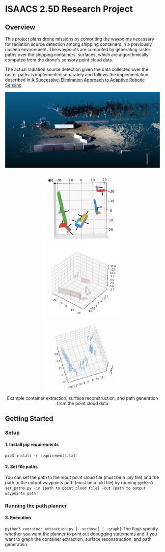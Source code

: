 # ISAACS 2.5D Research Project

## Overview

This project plans drone missions by computing the waypoints necessary for radiation source detection among shipping containers
in a previously unseen environment. The waypoints are computed by generating raster paths over the shipping containers' surfaces, which are algorithmically computed from the drone's sensory point cloud data. 

The actual radiation source detection given the data collected over the raster paths is implemented separately and follows the implementation described in
[A Successive-Elimination Approach to Adaptive Robotic Sensing](https://arxiv.org/abs/1809.10611).

<p align="center">
  <img src="images/example_pointcloud_data.png" width="785" alt="">
</p>

<p align="center">
  <img src="images/example_container_extraction.png" width="250" alt="">&nbsp;&nbsp;&nbsp;
  <img src="images/example_surface_reconstruction.png" width="250" alt="">&nbsp;&nbsp;&nbsp;
  <img src="images/example_path_generation.png" width="250" alt="">
</p>
<p align="center">
  Example container extraction, surface reconstruction, and path generation from the point cloud data
</div>

## Getting Started

### Setup 

#### 1. Install pip requirements
```pip3 install -r requirements.txt```

#### 2. Set file paths
You can set the path to the input point cloud file (must be a .ply file) and the path to the output waypoints path (must be a .pkl file) by running
```python3 set_paths.py -in [path to point cloud file] -out [path to output waypoints path]```

### Running the path planner

#### 3. Execution
```python3 container_extraction.py [--verbose] [--graph]```
The flags specify whether you want the planner to print out debugging statements and if you want to graph the container extraction, surface reconstruction, and path generation.
